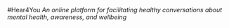 #Hear4You
*An online platform for facilitating healthy conversations about mental health, awareness, and wellbeing*